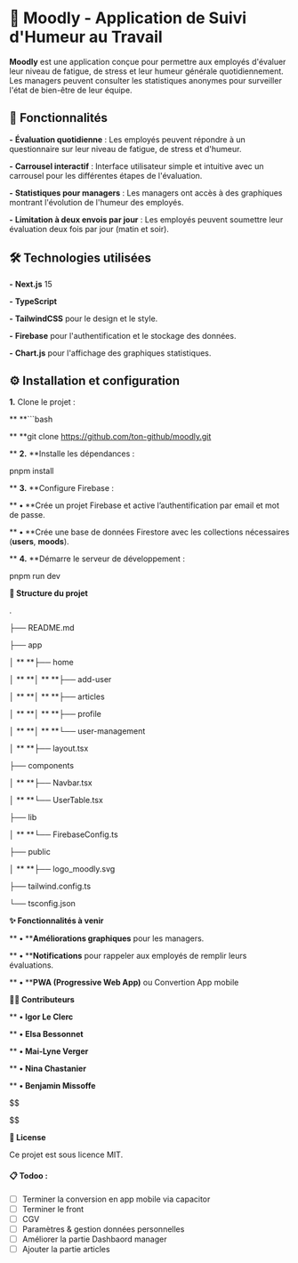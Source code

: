 # 🎯 Moodly - Application de Suivi d'Humeur au Travail

****Moodly**** est une application conçue pour permettre aux employés d'évaluer leur niveau de fatigue, de stress et leur humeur générale quotidiennement. Les managers peuvent consulter les statistiques anonymes pour surveiller l'état de bien-être de leur équipe.

## 🚀 Fonctionnalités

**-** ****Évaluation quotidienne**** : Les employés peuvent répondre à un questionnaire sur leur niveau de fatigue, de stress et d'humeur.

**-** ****Carrousel interactif**** : Interface utilisateur simple et intuitive avec un carrousel pour les différentes étapes de l'évaluation.

**-** ****Statistiques pour managers**** : Les managers ont accès à des graphiques montrant l'évolution de l'humeur des employés.

**-** ****Limitation à deux envois par jour**** : Les employés peuvent soumettre leur évaluation deux fois par jour (matin et soir).

## 🛠️ Technologies utilisées

**-** ****Next.js**** 15

**-** ****TypeScript****

**-** ****TailwindCSS**** pour le design et le style.

**-** ****Firebase**** pour l'authentification et le stockage des données.

**-** ****Chart.js**** pour l'affichage des graphiques statistiques.

## ⚙️ Installation et configuration

**1.** Clone le projet :

**   **```bash

**   **git clone https://github.com/ton-github/moodly.git

**	**2.**	**Installe les dépendances :

pnpm install

**	**3.**	**Configure Firebase :

**	**•**	**Crée un projet Firebase et active l’authentification par email et mot de passe.

**	**•**	**Crée une base de données Firestore avec les collections nécessaires (**users**, **moods**).

**	**4.**	**Démarre le serveur de développement :

pnpm run dev

**🚧 Structure du projet**

.

├── README.md

├── app

│ **  **├── home

│ **  **│ **  **├── add-user

│ **  **│ **  **├── articles

│ **  **│ **  **├── profile

│ **  **│ **  **└── user-management

│ **  **├── layout.tsx

├── components

│ **  **├── Navbar.tsx

│ **  **└── UserTable.tsx

├── lib

│ **  **└── FirebaseConfig.ts

├── public

│ **  **├── logo_moodly.svg

├── tailwind.config.ts

└── tsconfig.json

**✨ Fonctionnalités à venir**

**	**•**	****Améliorations graphiques** pour les managers.

**	**•**	****Notifications** pour rappeler aux employés de remplir leurs évaluations.

**	**•**	****PWA (Progressive Web App)** ou Convertion App mobile 

**🧑‍💻 Contributeurs**

**	**•**	**Igor Le Clerc**

**	**•**	**Elsa Bessonnet**

**	**•**	**Mai-Lyne Verger**

**	**•**	**Nina Chastanier**

**	**•**	**Benjamin Missoffe**

$$


$$

**📄 License**

Ce projet est sous licence MIT.


#### 📋 Todoo :

* [ ] Terminer la conversion en app mobile via capacitor
* [ ] Terminer le front
* [ ] CGV
* [ ] Paramètres & gestion données personnelles
* [ ] Améliorer la partie Dashbaord manager
* [ ] Ajouter la partie articles
